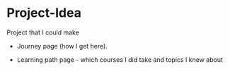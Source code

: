 # Project-Idea
Project that I could make


- Journey page (how I get here).

- Learning path page - which courses I did take and topics I knew about

